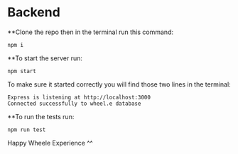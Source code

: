 # Backend

**Clone the repo then in the terminal run this command: 
```
npm i 
```

**To start the server run:
```
npm start 
```

To make sure it started correctly you will find those two lines in the terminal:
```
Express is listening at http://localhost:3000
Connected successfully to wheel.e database
```

**To run the tests run:
```
npm run test 
```

Happy Wheele Experience ^^



